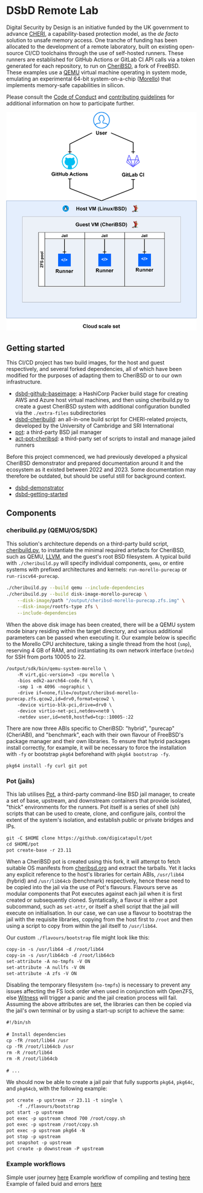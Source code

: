 # DSbD Remote Lab

Digital Security by Design is an initiative funded by the UK government to advance [CHERI][cheri], a capability-based protection model, as the _de facto_ solution to unsafe memory access.
One tranche of funding has been allocated to the development of a remote laboratory, built on existing open-source CI/CD toolchains through the use of self-hosted runners.
These runners are established for GitHub Actions or GitLab CI API calls via a token generated for each repository, to run on [CheriBSD][cheribsd], a fork of FreeBSD.
These examples use a [QEMU][qemu] virtual machine operating in system mode, emulating an experimental 64-bit system-on-a-chip ([Morello][morello]) that implements memory-safe capabilities in silicon.

Please consult the [Code of Conduct][conduct] and [contributing guidelines][contributing] for additional information on how to participate further.

![cicd][cicd]

## Getting started

This CI/CD project has two build images, for the host and guest respectively, and several forked dependencies, all of which have been modified for the purposes of adapting them to CheriBSD or to our own infrastructure.

- [dsbd-github-baseimage][baseimage]: a HashiCorp Packer build stage for creating AWS and Azure host virtual machines, and then using cheribuild.py to create a guest CheriBSD system with additional configuration bundled via the `./extra-files` subdirectories
- [dsbd-cheribuild][cheribuild]: an all-in-one build script for CHERI-related projects, developed by the University of Cambridge and SRI International
- [pot][pot]: a third-party BSD jail manager
- [act-pot-cheribsd][act-pot]: a third-party set of scripts to install and manage jailed runners

Before this project commenced, we had previously developed a physical CheriBSD demonstrator and prepared documentation around it and the ecosystem as it existed between 2022 and 2023. Some documentation may therefore be outdated, but should be useful still for background context.

- [dsbd-demonstrator][demonstrator]
- [dsbd-getting-started][start]

<!-- TODO: ## Example configuration -->

## Components

### cheribuild.py (QEMU/OS/SDK)

This solution's architecture depends on a third-party build script, [cheribuild.py][cheribuild], to instantiate the minimal required artefacts for CheriBSD, such as QEMU, [LLVM][llvm], and the guest's root BSD filesystem.
A typical build with `./cheribuild.py` will specify individual components, `qemu`, or entire systems with prefixed architectures and kernels: `run-morello-purecap` or `run-riscv64-purecap`.

```bash
./cheribuild.py --build qemu --include-dependencies
./cheribuild.py --build disk-image-morello-purecap \
    --disk-image/path "/output/cheribsd-morello-purecap.zfs.img" \
    --disk-image/rootfs-type zfs \
    --include-dependencies
```

When the above disk image has been created, there will be a QEMU system mode binary residing within the target directory, and various additional parameters can be passed when executing it.
Our example below is specific to the Morello CPU architecture, taking a single thread from the host (`smp`), reserving 4 GB of RAM, and instantiating its own network interface (`netdev`) for SSH from ports 10005 to 22.

```shell
/output/sdk/bin/qemu-system-morello \
    -M virt,gic-version=3 -cpu morello \
    -bios edk2-aarch64-code.fd \
    -smp 1 -m 4096 -nographic \
    -drive if=none,file=/output/cheribsd-morello-purecap.zfs.qcow2,id=drv0,format=qcow2 \
    -device virtio-blk-pci,drive=drv0 \
    -device virtio-net-pci,netdev=net0 \
    -netdev user,id=net0,hostfwd=tcp::10005-:22
```

There are now three ABIs specific to CheriBSD: "hybrid", "purecap" (CheriABI), and "benchmark", each with their own flavour of FreeBSD's package manager and their own libraries.
To ensure that hybrid packages install correctly, for example, it will be necessary to force the installation with `-fy` or bootstrap `pkg64` beforehand with `pkg64 bootstrap -fy`.

```shell
pkg64 install -fy curl git pot
```

### Pot (jails)

This lab utilises [Pot][pot], a third-party command-line BSD jail manager, to create a set of base, upstream, and downstream containers that provide isolated, "thick" environments for the runners.
Pot itself is a series of shell (sh) scripts that can be used to create, clone, and configure jails, control the extent of the system's isolation, and establish public or private bridges and IPs.

```shell
git -C $HOME clone https://github.com/digicatapult/pot
cd $HOME/pot
pot create-base -r 23.11
```

When a CheriBSD pot is created using this fork, it will attempt to fetch suitable OS manifests from [cheribsd.org][cheribsd.org] and extract the tarballs.
Yet it lacks any explicit reference to the host's libraries for certain ABIs, `/usr/lib64` (hybrid) and `/usr/lib64cb` (benchmark) respectively, hence these need to be copied into the jail via the use of Pot's flavours.
Flavours serve as modular components that Pot executes against each jail when it is first created or subsequently cloned.
Syntatically, a flavour is either a pot subcommand, such as `set-attr`, or itself a shell script that the jail will execute on initialisation.
In our case, we can use a flavour to bootstrap the jail with the requisite libraries, copying from the host first to `/root` and then using a script to copy from within the jail itself to `/usr/lib64`.

Our custom `./flavours/bootstrap` file might look like this:

```
copy-in -s /usr/lib64 -d /root/lib64
copy-in -s /usr/lib64cb -d /root/lib64cb
set-attribute -A no-tmpfs -V ON
set-attribute -A nullfs -V ON
set-attribute -A zfs -V ON
```

Disabling the temporary filesystem (`no-tmpfs`) is necessary to prevent any issues affecting the FS lock order when used in conjunction with OpenZFS, else [Witness][witness] will trigger a panic and the jail creation process will fail.
Assuming the above attributes are set, the libraries can then be copied via the jail's own terminal or by using a start-up script to achieve the same:

```shell
#!/bin/sh

# Install dependencies
cp -fR /root/lib64 /usr
cp -fR /root/lib64cb /usr
rm -R /root/lib64
rm -R /root/lib64cb

# ...
```

We should now be able to create a jail pair that fully supports `pkg64`,
`pkg64c`, and `pkg64cb`, with the following example:

```shell
pot create -p upstream -r 23.11 -t single \
    -f ./flavours/bootstrap
pot start -p upstream
pot exec -p upstream chmod 700 /root/copy.sh
pot exec -p upstream /root/copy.sh
pot exec -p upstream pkg64 -N
pot stop -p upstream
pot snapshot -p upstream
pot create -p downstream -P upstream
```

<!-- TODO: ### Act -->

### Example workflows

Simple user journey [here](docs/user-journey/simple-user-journey.md)
Example workflow of compiling and testing [here](docs/how-to/example-workflow-compiling-and-testing.md)
Example of failed buid and errors [here](docs/how-to/failed-build.md)

<!-- Links -->

[act-pot]: https://github.com/digicatapult/act-pot-cheribsd
[baseimage]: https://github.com/digicatapult/dsbd-github-baseimage
[cheri]: https://www.cl.cam.ac.uk/research/security/ctsrd/cheri
[cheribsd.org]: https://cheribsd.org/
[cheribsd]: https://github.com/CTSRD-CHERI/cheribsd
[cheribuild]: https://github.com/digicatapult/dsbd-cheribuild
[cicd]: /docs/images/cicd.svg
[conduct]: /CODE_OF_CONDUCT.md
[contributing]: /CONTRIBUTING.md
[demonstrator]: https://github.com/digicatapult/dsbd-demonstrator
[start]: https://github.com/digicatapult/dsbd-getting-started
[llvm]: https://llvm.org/
[morello]: https://www.morello-project.org/
[pot]: https://github.com/digicatapult/pot
[qemu]: https://www.qemu.org/
[readme]: /README.md
[witness]: https://man.freebsd.org/cgi/man.cgi?query=witness

